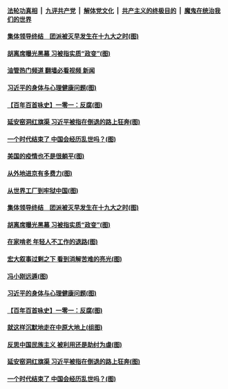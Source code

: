 ####  [法轮功真相](../../../../basic/blob/master/README.md?t=11021131) &nbsp;|&nbsp; [九评共产党](../../../../9ping.md/blob/master/README.md?t=11021131) &nbsp;|&nbsp; [解体党文化](../../../../jtdwh.md/blob/master/README.md?t=11021131)  &nbsp;|&nbsp; [共产主义的终极目的](../../../../gczydzjmd.md/blob/master/README.md?t=11021131) &nbsp;|&nbsp; [魔鬼在统治我们的世界](../../../../mgztzwmdsj.md/blob/master/README.md?t=11021131) 

#### [集体领导终结　团派被灭早发生在十九大之时(图)](../pages/p4/1020678.md?t=11021131) 

#### [胡离席曝光黑幕 习被指实质“政变”(图)](../pages/p4/1020535.md?t=11021131) 

#### [油管热门频道 翻墙必看视频 新闻](http://129.146.143.75:81/youtube.html?11021131)

#### [习近平的身体与心理健康问题(图)](../pages/p4/1020583.md?t=11021131) 

#### [【百年百首咏史】一零一：反腐(图)](../pages/p4/1020533.md?t=11021131) 

#### [延安窑洞红旗渠 习近平被指在倒退的路上狂奔(图)](../pages/p4/1020489.md?t=11021131) 

#### [一个时代结束了 中国会经历乱世吗？(图)](../pages/p4/1020488.md?t=11021131) 

#### [美国的疫情也不是很躺平(图)](../pages/p4/1020683.md?t=11021131) 

#### [从外地进京有多费力(图)](../pages/p4/1020680.md?t=11021131) 

#### [从世界工厂到牢狱中国(图)](../pages/p4/1020679.md?t=11021131) 

#### [集体领导终结　团派被灭早发生在十九大之时(图)](../pages/p4/1020678.md?t=11021131) 





#### [胡离席曝光黑幕 习被指实质“政变”(图)](../pages/p4/1020535.md?t=11021131) 

#### [在家啃老 年轻人不工作的退路(图)](../pages/p4/1020597.md?t=11021131) 

#### [宏大叙事过剩之下 看到消解苦难的亮光(图)](../pages/p4/1020596.md?t=11021131) 

#### [冯小刚远遁(图)](../pages/p4/1020595.md?t=11021131) 

#### [习近平的身体与心理健康问题(图)](../pages/p4/1020583.md?t=11021131) 


#### [【百年百首咏史】一零一：反腐(图)](../pages/p4/1020533.md?t=11021131) 


#### [就这样沉默地走在中原大地上(组图)](../pages/p4/1020493.md?t=11021131) 

#### [反思中国民族主义 被利用还是助纣为虐(图)](../pages/p4/1020492.md?t=11021131) 

#### [延安窑洞红旗渠 习近平被指在倒退的路上狂奔(图)](../pages/p4/1020489.md?t=11021131) 

#### [一个时代结束了 中国会经历乱世吗？(图)](../pages/p4/1020488.md?t=11021131) 

<img src='http://gfw-breaker.win/goodnews/indexes/p4.md' width='0px' height='0px'/>
